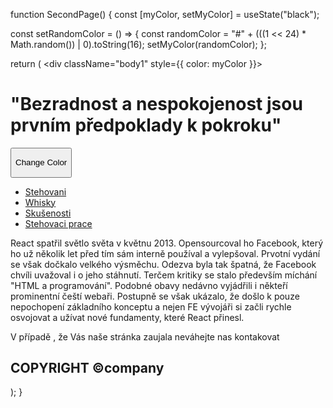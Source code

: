 function SecondPage() {
  const [myColor, setMyColor] = useState("black");

  const setRandomColor = () => {
    const randomColor = "#" + (((1 << 24) * Math.random()) | 0).toString(16);
    setMyColor(randomColor);
  };

  return (
    <div className="body1" style={{ color: myColor }}>
      <h1>"Bezradnost a nespokojenost jsou prvním předpoklady k pokroku"</h1>
      <button className="button1" onClick={setRandomColor}>
        <p id="chngClrBtnText">Change Color</p>
      </button>
      <div className="container">
        <div className="row">
          <nav className="col-md-auto navbar">
            <ul className="navbar-nav">
              <li className="nav-item">
                <a
                  className="nav-link"
                  href="https://www.facebook.com/Doprava.oprava"
                >
                  Stehovani
                </a>
              </li>
              <li className="nav-item">
                <a className="nav-link" href="https://angel-wings19.webnode.cz">
                  Whisky
                </a>
              </li>
              <li className="nav-item">
                <a
                  className="nav-link"
                  href="https://www.profesia.cz/cv_details.php?cv_id=2701471"
                >
                  Skušenosti
                </a>
              </li>
              <li className="nav-item">
                <a
                  className="nav-link"
                  href="https://stehovaci-prace9.webnode.cz"
                >
                  Stehovaci prace
                </a>
              </li>
            </ul>
          </nav>
          <div className="col contentText">
            React spatřil světlo světa v květnu 2013. Opensourcoval ho Facebook,
            který ho už několik let před tím sám interně používal a vylepšoval.
            Prvotní vydání se však dočkalo velkého výsměchu. Odezva byla tak
            špatná, že Facebook chvíli uvažoval i o jeho stáhnutí. Terčem
            kritiky se stalo především míchání "HTML a programování". Podobné
            obavy nedávno vyjádřili i někteří prominentní čeští webaři. Postupně
            se však ukázalo, že došlo k pouze nepochopení základního konceptu a
            nejen FE vývojáři si začli rychle osvojovat a užívat nové
            fundamenty, které React přinesl.
            <p>
              V případě , že Vás naše stránka zaujala neváhejte nas kontakovat
            </p>
          </div>
        </div>
      </div>
      <h2>COPYRIGHT ©company</h2>
    </div>
  );
}

